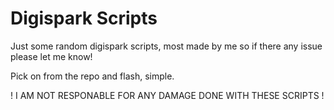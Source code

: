 # Digispark Scripts
Just some random digispark scripts, most made by me so if there any issue please let me know!


Pick on from the repo and flash, simple.

! I AM NOT RESPONABLE FOR ANY DAMAGE DONE WITH THESE SCRIPTS !
